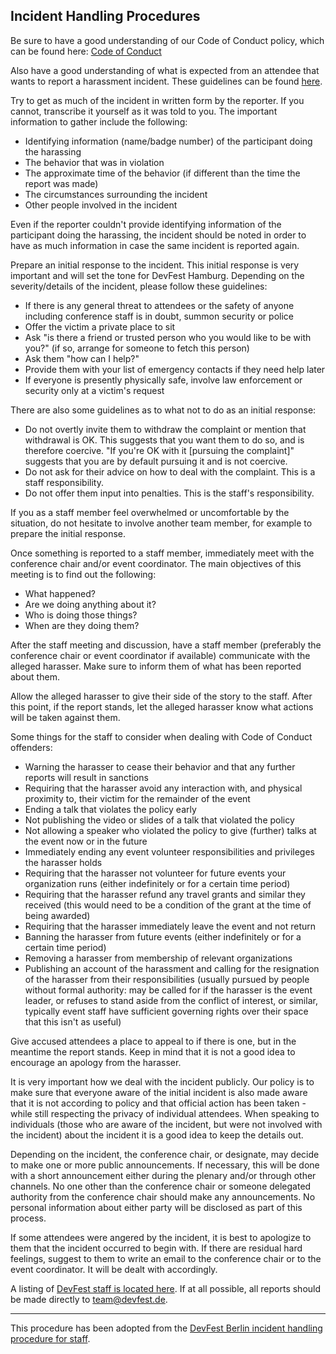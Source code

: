 ﻿## Incident Handling Procedures

Be sure to have a good understanding of our Code of Conduct policy, which can be found here:  [Code of Conduct](/cod)

Also have a good understanding of what is expected from an attendee that wants to report a harassment incident. These guidelines can be found [here](/violation-reporting).

Try to get as much of the incident in written form by the reporter. If you cannot, transcribe it yourself as it was told to you. The important information to gather include the following:

-   Identifying information (name/badge number) of the participant doing the harassing
-   The behavior that was in violation
-   The approximate time of the behavior (if different than the time the report was made)
-   The circumstances surrounding the incident
-   Other people involved in the incident

Even if the reporter couldn't provide identifying information of the participant doing the harassing, the incident should be noted in order to have as much information in case the same incident is reported again.

Prepare an initial response to the incident. This initial response is very important and will set the tone for DevFest Hamburg. Depending on the severity/details of the incident, please follow these guidelines:

-   If there is any general threat to attendees or the safety of anyone including conference staff is in doubt, summon security or police
-   Offer the victim a private place to sit
-   Ask "is there a friend or trusted person who you would like to be with you?" (if so, arrange for someone to fetch this person)
-   Ask them "how can I help?"
-   Provide them with your list of emergency contacts if they need help later
-   If everyone is presently physically safe, involve law enforcement or security only at a victim's request

There are also some guidelines as to what not to do as an initial response:

-   Do not overtly invite them to withdraw the complaint or mention that withdrawal is OK. This suggests that you want them to do so, and is therefore coercive. "If you're OK with it [pursuing the complaint]" suggests that you are by default pursuing it and is not coercive.
-   Do not ask for their advice on how to deal with the complaint. This is a staff responsibility.
-   Do not offer them input into penalties. This is the staff's responsibility.

If you as a staff member feel overwhelmed or uncomfortable by the situation, do not hesitate to involve another team member, for example to prepare the initial response.

Once something is reported to a staff member, immediately meet with the conference chair and/or event coordinator. The main objectives of this meeting is to find out the following:

-   What happened?
-   Are we doing anything about it?
-   Who is doing those things?
-   When are they doing them?

After the staff meeting and discussion, have a staff member (preferably the conference chair or event coordinator if available) communicate with the alleged harasser. Make sure to inform them of what has been reported about them.

Allow the alleged harasser to give their side of the story to the staff. After this point, if the report stands, let the alleged harasser know what actions will be taken against them.

Some things for the staff to consider when dealing with Code of Conduct offenders:

-   Warning the harasser to cease their behavior and that any further reports will result in sanctions
-   Requiring that the harasser avoid any interaction with, and physical proximity to, their victim for the remainder of the event
-   Ending a talk that violates the policy early
-   Not publishing the video or slides of a talk that violated the policy
-   Not allowing a speaker who violated the policy to give (further) talks at the event now or in the future
-   Immediately ending any event volunteer responsibilities and privileges the harasser holds
-   Requiring that the harasser not volunteer for future events your organization runs (either indefinitely or for a certain time period)
-   Requiring that the harasser refund any travel grants and similar they received (this would need to be a condition of the grant at the time of being awarded)
-   Requiring that the harasser immediately leave the event and not return
-   Banning the harasser from future events (either indefinitely or for a certain time period)
-   Removing a harasser from membership of relevant organizations
-   Publishing an account of the harassment and calling for the resignation of the harasser from their responsibilities (usually pursued by people without formal authority: may be called for if the harasser is the event leader, or refuses to stand aside from the conflict of interest, or similar, typically event staff have sufficient governing rights over their space that this isn't as useful)

Give accused attendees a place to appeal to if there is one, but in the meantime the report stands. Keep in mind that it is not a good idea to encourage an apology from the harasser.

It is very important how we deal with the incident publicly. Our policy is to make sure that everyone aware of the initial incident is also made aware that it is not according to policy and that official action has been taken - while still respecting the privacy of individual attendees. When speaking to individuals (those who are aware of the incident, but were not involved with the incident) about the incident it is a good idea to keep the details out.

Depending on the incident, the conference chair, or designate, may decide to make one or more public announcements. If necessary, this will be done with a short announcement either during the plenary and/or through other channels. No one other than the conference chair or someone delegated authority from the conference chair should make any announcements. No personal information about either party will be disclosed as part of this process.

If some attendees were angered by the incident, it is best to apologize to them that the incident occurred to begin with. If there are residual hard feelings, suggest to them to write an email to the conference chair or to the event coordinator. It will be dealt with accordingly.

A listing of  [DevFest staff is located here](https://hamburg.devfest.de/team). If at all possible, all reports should be made directly to team@devfest.de.

----------

This procedure has been adopted from the [DevFest Berlin incident handling procedure for staff](https://github.com/devfest-berlin/code-of-conduct/blob/master/staff-procedure-incidents.md).
